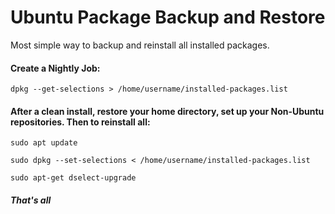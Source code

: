 # Ubuntu Package Backup and Restore
Most simple way to backup and reinstall all installed packages.

#### Create a Nightly Job:

``dpkg --get-selections > /home/username/installed-packages.list``

#### After a clean install, restore your home directory, set up your Non-Ubuntu repositories. Then to reinstall all:

``sudo apt update``

``sudo dpkg --set-selections < /home/username/installed-packages.list``

``sudo apt-get dselect-upgrade``

##### That's all

